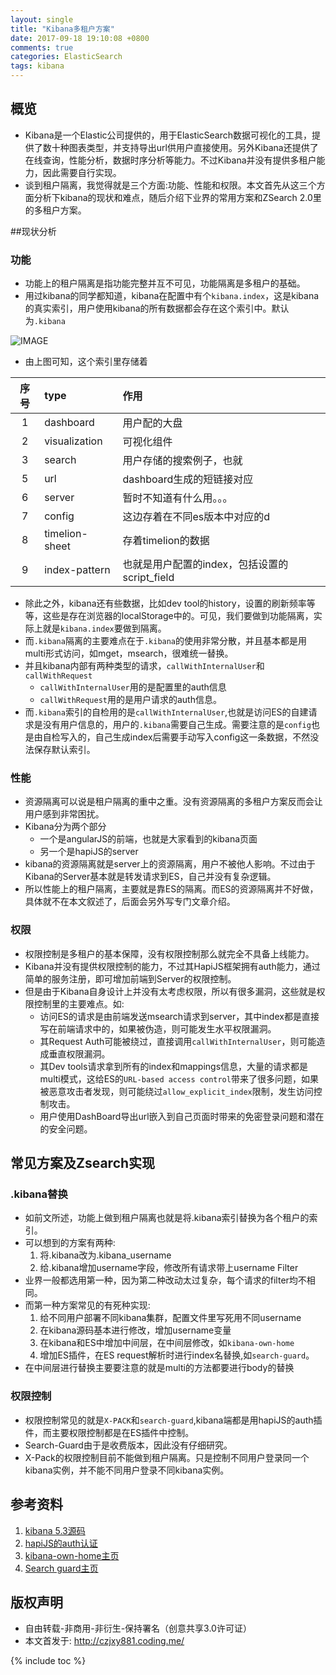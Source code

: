 ```yaml
---
layout: single
title: "Kibana多租户方案"
date: 2017-09-18 19:10:08 +0800
comments: true
categories: ElasticSearch
tags: kibana
---
```

## 概览
+ Kibana是一个Elastic公司提供的，用于ElasticSearch数据可视化的工具，提供了数十种图表类型，并支持导出url供用户直接使用。另外Kibana还提供了在线查询，性能分析，数据时序分析等能力。不过Kibana并没有提供多租户能力，因此需要自行实现。
+ 谈到租户隔离，我觉得就是三个方面:功能、性能和权限。本文首先从这三个方面分析下kibana的现状和难点，随后介绍下业界的常用方案和ZSearch 2.0里的多租户方案。

##现状分析
### 功能
+ 功能上的租户隔离是指功能完整并互不可见，功能隔离是多租户的基础。
+ 用过kibana的同学都知道，kibana在配置中有个`kibana.index`，这是kibana的真实索引，用户使用kibana的所有数据都会存在这个索引中。默认为`.kibana`

![IMAGE](https://gw.alipayobjects.com/zos/rmsportal/FzQtgEmmnrhTLHLHxrBg.png)
+ 由上图可知，这个索引里存储着

|序号|type|作用|
|:--:|:--|:--|
|1|dashboard|用户配的大盘|
|2|visualization | 可视化组件|
|3|search | 用户存储的搜索例子，也就|是discover里保存的的搜索请求|
|5|url | dashboard生成的短链接对应|的真实url|
|6|server | 暂时不知道有什么用。。。|
|7|config | 这边存着在不同es版本中对应的d|efault index|
|8|timelion-sheet | 存着timelion的数据|
|9|index-pattern | 也就是用户配置的index，包括设置的script_field|

+ 除此之外，kibana还有些数据，比如dev tool的history，设置的刷新频率等等，这些是存在浏览器的localStorage中的。可见，我们要做到功能隔离，实际上就是`kibana.index`要做到隔离。
+ 而`.kibana`隔离的主要难点在于`.kibana`的使用非常分散，并且基本都是用multi形式访问，如mget，msearch，很难统一替换。
+ 并且kibana内部有两种类型的请求，`callWithInternalUser`和`callWithRequest`
  + `callWithInternalUser`用的是配置里的auth信息
  + `callWithRequest`用的是用户请求的auth信息。
+ 而`.kibana`索引的自检用的是`callWithInternalUser`,也就是访问ES的自建请求是没有用户信息的，用户的`.kibana`需要自己生成。需要注意的是`config`也是由自检写入的，自己生成index后需要手动写入config这一条数据，不然没法保存默认索引。


### 性能
+ 资源隔离可以说是租户隔离的重中之重。没有资源隔离的多租户方案反而会让用户感到非常困扰。
+ Kibana分为两个部分
  + 一个是angularJS的前端，也就是大家看到的kibana页面
  + 另一个是hapiJS的server
+ kibana的资源隔离就是server上的资源隔离，用户不被他人影响。不过由于Kibana的Server基本就是转发请求到ES，自己并没有复杂逻辑。
+ 所以性能上的租户隔离，主要就是靠ES的隔离。而ES的资源隔离并不好做，具体就不在本文叙述了，后面会另外写专门文章介绍。

### 权限
+ 权限控制是多租户的基本保障，没有权限控制那么就完全不具备上线能力。
+ Kibana并没有提供权限控制的能力，不过其HapiJS框架拥有auth能力，通过简单的服务注册，即可增加前端到Server的权限控制。
+ 但是由于Kibana自身设计上并没有太考虑权限，所以有很多漏洞，这些就是权限控制里的主要难点。如:
  + 访问ES的请求是由前端发送msearch请求到server，其中index都是直接写在前端请求中的，如果被伪造，则可能发生水平权限漏洞。
  + 其Request Auth可能被绕过，直接调用`callWithInternalUser`，则可能造成垂直权限漏洞。
  + 其Dev tools请求拿到所有的index和mappings信息，大量的请求都是multi模式，这给ES的`URL-based access control`带来了很多问题，如果被恶意攻击者发现，则可能绕过`allow_explicit_index`限制，发生访问控制攻击。
  + 用户使用DashBoard导出url嵌入到自己页面时带来的免密登录问题和潜在的安全问题。

## 常见方案及Zsearch实现
### .kibana替换
+ 如前文所述，功能上做到租户隔离也就是将.kibana索引替换为各个租户的索引。
+ 可以想到的方案有两种:
  1. 将.kibana改为.kibana_username
  2. 给.kibana增加username字段，修改所有请求带上username Filter
+ 业界一般都选用第一种，因为第二种改动太过复杂，每个请求的filter均不相同。
+ 而第一种方案常见的有死种实现:
  1. 给不同用户部署不同kibana集群，配置文件里写死用不同username
  2. 在kibana源码基本进行修改，增加username变量
  3. 在kibana和ES中增加中间层，在中间层修改，如`kibana-own-home`
  4. 增加ES插件，在ES request解析时进行index名替换,如`search-guard`。
+ 在中间层进行替换主要要注意的就是multi的方法都要进行body的替换

### 权限控制
+ 权限控制常见的就是`X-PACK`和`search-guard`,kibana端都是用hapiJS的auth插件，而主要权限控制都是在ES插件中控制。
+ Search-Guard由于是收费版本，因此没有仔细研究。
+ X-Pack的权限控制目前不能做到租户隔离。只是控制不同用户登录同一个kibana实例，并不能不同用户登录不同kibana实例。


## 参考资料
1. [kibana 5.3源码](https://github.com/elastic/kibana/tree/5.3/src/server)
2. [hapiJS的auth认证](https://hapijs.com/tutorials/auth)
3. [kibana-own-home主页](https://github.com/wtakase/kibana-own-home)
4. [Search guard主页](https://github.com/floragunncom/search-guard)

## 版权声明
+ 自由转载-非商用-非衍生-保持署名（创意共享3.0许可证）
+ 本文首发于: http://czjxy881.coding.me/

{% include toc %}